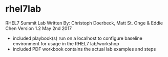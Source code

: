 # rhel7lab
RHEL7 Summit Lab 
Written By: Christoph Doerbeck, Matt St. Onge & Eddie Chen
Version 1.2 May 2nd 2017
* included playbook(s) run on a localhost to configure baseline environment for usage in the RHEL7 lab/workshop
* included PDF workbook contains the actual lab examples and steps

